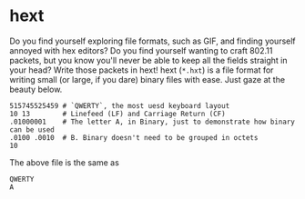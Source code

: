 # hext
Do you find yourself exploring file formats, such as GIF, and finding yourself
annoyed with hex editors? Do you find yourself wanting to craft 802.11 packets,
but you know you'll never be able to keep all the fields straight in your head?
Write those packets in hext! hext (`*.hxt`) is a file format for writing small
(or large, if you dare) binary files with ease. Just gaze at the beauty below.

```
515745525459 # `QWERTY`, the most uesd keyboard layout
10 13        # Linefeed (LF) and Carriage Return (CF)
.01000001    # The letter A, in Binary, just to demonstrate how binary can be used
.0100 .0010  # B. Binary doesn't need to be grouped in octets
10
```

The above file is the same as
```
QWERTY
A
```
